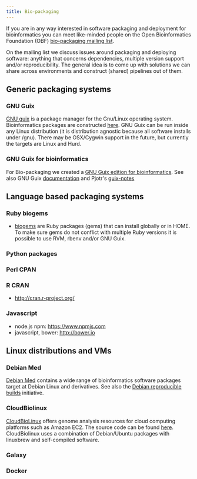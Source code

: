 ```yaml
---
title: Bio-packaging
---
```


If you are in any way interested in software packaging and deployment
for bioinformatics you can meet like-minded people on the Open
Bioinformatics Foundation (OBF) [bio-packaging mailing
list](http://lists.open-bio.org/mailman/listinfo/bio-packaging).

On the mailing list we discuss issues around packaging and deploying
software: anything that concerns dependencies, multiple version support
and/or reproducibility. The general idea is to come up with solutions we
can share across environments and construct (shared) pipelines out of
them.

Generic packaging systems
-------------------------

### GNU Guix

[GNU guix](https://www.gnu.org/software/guix) is a package manager for
the Gnu/Linux operating system. Bioinformatics packages are constructed
[here](http://git.savannah.gnu.org/cgit/guix.git/tree/gnu/packages/bioinformatics.scm).
GNU Guix can be run inside any Linux distribution (it is distribution
agnostic because all software installs under /gnu). There may be
OSX/Cygwin support in the future, but currently the targets are Linux
and Hurd.

### GNU Guix for bioinformatics

For Bio-packaging we created a [GNU Guix edition for
bioinformatics](https://github.com/genenetwork/guix/wiki/GNU-Guix-for-bioinformatics).
See also GNU Guix
[documentation](https://www.gnu.org/software/guix/manual/guix.html) and
Pjotr's [guix-notes](https://github.com/pjotrp/guix-notes)

Language based packaging systems
--------------------------------

### Ruby biogems

-   [biogems](http://biogems.info/) are Ruby packages (gems) that can
    install globally or in HOME. To make sure gems do not conflict with
    multiple Ruby versions it is possible to use RVM, rbenv and/or
    GNU Guix.

### Python packages

### Perl CPAN

### R CRAN

-   <http://cran.r-project.org/>

### Javascript

-   node.js npm: <https://www.npmjs.com>
-   javascript, bower: <http://bower.io>

Linux distributions and VMs
---------------------------

### Debian Med

[Debian Med](https://www.debian.org/devel/debian-med/) contains a wide
range of bioinformatics software packages target at Debian Linux and
derivatives. See also the [Debian reproducible
builds](https://wiki.debian.org/ReproducibleBuilds) initiative.

### CloudBiolinux

[CloudBioLinux](http://cloudbiolinux.org) offers genome analysis
resources for cloud computing platforms such as Amazon EC2. The source
code can be found [here](https://github.com/chapmanb/cloudbiolinux).
CloudBiolinux uses a combination of Debian/Ubuntu packages with
linuxbrew and self-compiled software.

### Galaxy

### Docker
